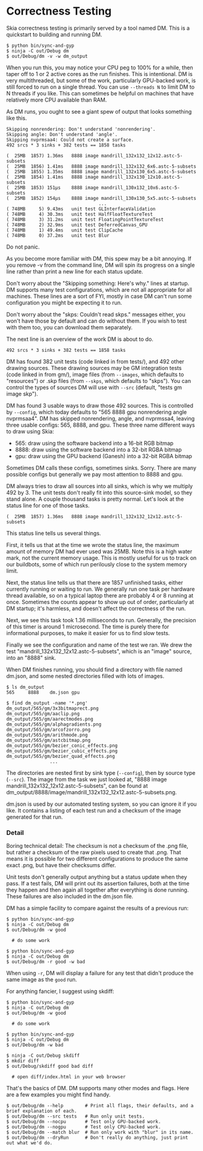 Correctness Testing
===================

Skia correctness testing is primarily served by a tool named DM.
This is a quickstart to building and running DM.

~~~
$ python bin/sync-and-gyp
$ ninja -C out/Debug dm
$ out/Debug/dm -v -w dm_output
~~~

When you run this, you may notice your CPU peg to 100% for a while, then taper
off to 1 or 2 active cores as the run finishes.  This is intentional.  DM is
very multithreaded, but some of the work, particularly GPU-backed work, is
still forced to run on a single thread.  You can use `--threads N` to limit DM to
N threads if you like.  This can sometimes be helpful on machines that have
relatively more CPU available than RAM.

As DM runs, you ought to see a giant spew of output that looks something like this.
~~~
Skipping nonrendering: Don't understand 'nonrendering'.
Skipping angle: Don't understand 'angle'.
Skipping nvprmsaa4: Could not create a surface.
492 srcs * 3 sinks + 382 tests == 1858 tasks

(  25MB  1857) 1.36ms   8888 image mandrill_132x132_12x12.astc-5-subsets
(  25MB  1856) 1.41ms   8888 image mandrill_132x132_6x6.astc-5-subsets
(  25MB  1855) 1.35ms   8888 image mandrill_132x130_6x5.astc-5-subsets
(  25MB  1854) 1.41ms   8888 image mandrill_132x130_12x10.astc-5-subsets
(  25MB  1853) 151µs    8888 image mandrill_130x132_10x6.astc-5-subsets
(  25MB  1852) 154µs    8888 image mandrill_130x130_5x5.astc-5-subsets
                                  ...
( 748MB     5) 9.43ms   unit test GLInterfaceValidation
( 748MB     4) 30.3ms   unit test HalfFloatTextureTest
( 748MB     3) 31.2ms   unit test FloatingPointTextureTest
( 748MB     2) 32.9ms   unit test DeferredCanvas_GPU
( 748MB     1) 49.4ms   unit test ClipCache
( 748MB     0) 37.2ms   unit test Blur
~~~
Do not panic.

As you become more familiar with DM, this spew may be a bit annoying. If you
remove -v from the command line, DM will spin its progress on a single line
rather than print a new line for each status update.

Don't worry about the "Skipping something: Here's why." lines at startup.  DM
supports many test configurations, which are not all appropriate for all
machines.  These lines are a sort of FYI, mostly in case DM can't run some
configuration you might be expecting it to run.

Don't worry about the "skps: Couldn't read skps." messages either, you won't
have those by default and can do without them. If you wish to test with them
too, you can download them separately.

The next line is an overview of the work DM is about to do.
~~~
492 srcs * 3 sinks + 382 tests == 1858 tasks
~~~

DM has found 382 unit tests (code linked in from tests/), and 492 other drawing
sources.  These drawing sources may be GM integration tests (code linked in
from gm/), image files (from `--images`, which defaults to "resources") or .skp
files (from `--skps`, which defaults to "skps").  You can control the types of
sources DM will use with `--src` (default, "tests gm image skp").

DM has found 3 usable ways to draw those 492 sources.  This is controlled by
`--config`, which today defaults to "565 8888 gpu nonrendering angle nvprmsaa4".
DM has skipped nonrendering, angle, and nvprmssa4, leaving three usable configs:
565, 8888, and gpu.  These three name different ways to draw using Skia:

  -    565:  draw using the software backend into a 16-bit RGB bitmap
  -    8888: draw using the software backend into a 32-bit RGBA bitmap
  -    gpu:  draw using the GPU backend (Ganesh) into a 32-bit RGBA bitmap

Sometimes DM calls these configs, sometimes sinks.  Sorry.  There are many
possible configs but generally we pay most attention to 8888 and gpu.

DM always tries to draw all sources into all sinks, which is why we multiply
492 by 3.  The unit tests don't really fit into this source-sink model, so they
stand alone.  A couple thousand tasks is pretty normal.  Let's look at the
status line for one of those tasks.
~~~
(  25MB  1857) 1.36ms   8888 image mandrill_132x132_12x12.astc-5-subsets
~~~

This status line tells us several things.

First, it tells us that at the time we wrote the status line, the maximum
amount of memory DM had ever used was 25MB.  Note this is a high water mark,
not the current memory usage.  This is mostly useful for us to track on our
buildbots, some of which run perilously close to the system memory limit.

Next, the status line tells us that there are 1857 unfinished tasks, either
currently running or waiting to run.  We generally run one task per hardware
thread available, so on a typical laptop there are probably 4 or 8 running at
once.  Sometimes the counts appear to show up out of order, particularly at DM
startup; it's harmless, and doesn't affect the correctness of the run.

Next, we see this task took 1.36 milliseconds to run.  Generally, the precision
of this timer is around 1 microsecond.  The time is purely there for
informational purposes, to make it easier for us to find slow tests.

Finally we see the configuration and name of the test we ran.  We drew the test
"mandrill_132x132_12x12.astc-5-subsets", which is an "image" source, into an
"8888" sink.

When DM finishes running, you should find a directory with file named dm.json,
and some nested directories filled with lots of images.
~~~
$ ls dm_output
565     8888    dm.json gpu

$ find dm_output -name '*.png'
dm_output/565/gm/3x3bitmaprect.png
dm_output/565/gm/aaclip.png
dm_output/565/gm/aarectmodes.png
dm_output/565/gm/alphagradients.png
dm_output/565/gm/arcofzorro.png
dm_output/565/gm/arithmode.png
dm_output/565/gm/astcbitmap.png
dm_output/565/gm/bezier_conic_effects.png
dm_output/565/gm/bezier_cubic_effects.png
dm_output/565/gm/bezier_quad_effects.png
                ...
~~~

The directories are nested first by sink type (`--config`), then by source type (`--src`).
The image from the task we just looked at, "8888 image mandrill_132x132_12x12.astc-5-subsets",
can be found at dm_output/8888/image/mandrill_132x132_12x12.astc-5-subsets.png.

dm.json is used by our automated testing system, so you can ignore it if you
like.  It contains a listing of each test run and a checksum of the image
generated for that run.

### Detail <a name="digests"></a>
Boring technical detail: The checksum is not a checksum of the
.png file, but rather a checksum of the raw pixels used to create that .png.
That means it is possible for two different configurations to produce
the same exact .png, but have their checksums differ.

Unit tests don't generally output anything but a status update when they pass.
If a test fails, DM will print out its assertion failures, both at the time
they happen and then again all together after everything is done running.
These failures are also included in the dm.json file.

DM has a simple facility to compare against the results of a previous run:
~~~
$ python bin/sync-and-gyp
$ ninja -C out/Debug dm
$ out/Debug/dm -w good

  # do some work

$ python bin/sync-and-gyp
$ ninja -C out/Debug dm
$ out/Debug/dm -r good -w bad
~~~
When using `-r`, DM will display a failure for any test that didn't produce the
same image as the `good` run.

For anything fancier, I suggest using skdiff:
~~~
$ python bin/sync-and-gyp
$ ninja -C out/Debug dm
$ out/Debug/dm -w good

  # do some work

$ python bin/sync-and-gyp
$ ninja -C out/Debug dm
$ out/Debug/dm -w bad

$ ninja -C out/Debug skdiff
$ mkdir diff
$ out/Debug/skdiff good bad diff

  # open diff/index.html in your web browser
~~~

That's the basics of DM.  DM supports many other modes and flags.  Here are a
few examples you might find handy.
~~~
$ out/Debug/dm --help        # Print all flags, their defaults, and a brief explanation of each.
$ out/Debug/dm --src tests   # Run only unit tests.
$ out/Debug/dm --nocpu       # Test only GPU-backed work.
$ out/Debug/dm --nogpu       # Test only CPU-backed work.
$ out/Debug/dm --match blur  # Run only work with "blur" in its name.
$ out/Debug/dm --dryRun      # Don't really do anything, just print out what we'd do.
~~~
